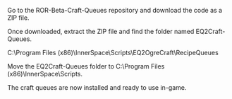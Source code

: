Go to the ROR-Beta-Craft-Queues repository and download the code as a ZIP file.

Once downloaded, extract the ZIP file and find the folder named EQ2Craft-Queues.

C:\Program Files (x86)\InnerSpace\Scripts\EQ2OgreCraft\RecipeQueues



Move the EQ2Craft-Queues folder to C:\Program Files (x86)\InnerSpace\Scripts.

The craft queues are now installed and ready to use in-game.
